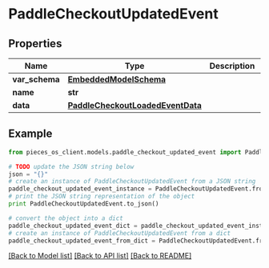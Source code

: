 # PaddleCheckoutUpdatedEvent


## Properties
Name | Type | Description | Notes
------------ | ------------- | ------------- | -------------
**var_schema** | [**EmbeddedModelSchema**](EmbeddedModelSchema.md) |  | [optional] 
**name** | **str** |  | 
**data** | [**PaddleCheckoutLoadedEventData**](PaddleCheckoutLoadedEventData.md) |  | 

## Example

```python
from pieces_os_client.models.paddle_checkout_updated_event import PaddleCheckoutUpdatedEvent

# TODO update the JSON string below
json = "{}"
# create an instance of PaddleCheckoutUpdatedEvent from a JSON string
paddle_checkout_updated_event_instance = PaddleCheckoutUpdatedEvent.from_json(json)
# print the JSON string representation of the object
print PaddleCheckoutUpdatedEvent.to_json()

# convert the object into a dict
paddle_checkout_updated_event_dict = paddle_checkout_updated_event_instance.to_dict()
# create an instance of PaddleCheckoutUpdatedEvent from a dict
paddle_checkout_updated_event_from_dict = PaddleCheckoutUpdatedEvent.from_dict(paddle_checkout_updated_event_dict)
```
[[Back to Model list]](../README.md#documentation-for-models) [[Back to API list]](../README.md#documentation-for-api-endpoints) [[Back to README]](../README.md)


